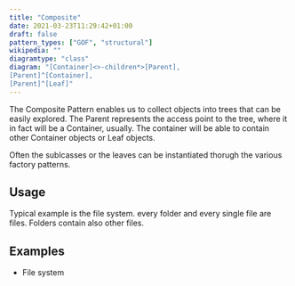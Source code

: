 ```yaml
---
title: "Composite"
date: 2021-03-23T11:29:42+01:00
draft: false
pattern_types: ["GOF", "structural"]
wikipedia: ""
diagramtype: "class"
diagram: "[Container]<>-children*>[Parent], 
[Parent]^[Container], 
[Parent]^[Leaf]"
---
```


The Composite Pattern enables us to collect objects into trees that can be easily explored. 
The Parent represents the access point to the tree, where it in fact will be a Container, usually. The container will be able to contain other Container objects or Leaf objects.

Often the sublcasses or the leaves can be instantiated thorugh the various factory patterns. 

## Usage

Typical example is the file system. every folder and every single file are files. Folders contain also other files. 

## Examples

* File system
